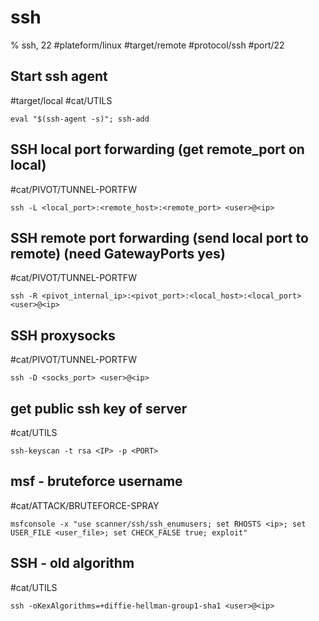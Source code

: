 # ssh

% ssh, 22
#plateform/linux  #target/remote  #protocol/ssh #port/22

## Start ssh agent
#target/local #cat/UTILS 
```
eval "$(ssh-agent -s)"; ssh-add
```

## SSH local port forwarding (get remote_port on local)
#cat/PIVOT/TUNNEL-PORTFW 
```
ssh -L <local_port>:<remote_host>:<remote_port> <user>@<ip>
```

## SSH remote port forwarding (send local port to remote) (need GatewayPorts yes)
#cat/PIVOT/TUNNEL-PORTFW 
```
ssh -R <pivot_internal_ip>:<pivot_port>:<local_host>:<local_port> <user>@<ip>
```

## SSH proxysocks
#cat/PIVOT/TUNNEL-PORTFW 
```
ssh -D <socks_port> <user>@<ip>
```

## get public ssh key of server
#cat/UTILS 
```
ssh-keyscan -t rsa <IP> -p <PORT>
```

## msf - bruteforce username
#cat/ATTACK/BRUTEFORCE-SPRAY 
```
msfconsole -x "use scanner/ssh/ssh_enumusers; set RHOSTS <ip>; set USER_FILE <user_file>; set CHECK_FALSE true; exploit"
```

## SSH - old algorithm
#cat/UTILS 
```
ssh -oKexAlgorithms=+diffie-hellman-group1-sha1 <user>@<ip>
```
